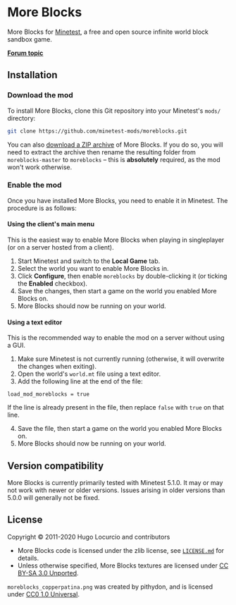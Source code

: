 # More Blocks

More Blocks for [Minetest](https://www.minetest.net/), a free and open source infinite
world block sandbox game.

[**Forum topic**](https://forum.minetest.net/viewtopic.php?f=11&t=509)

## Installation

### Download the mod

To install More Blocks, clone this Git repository into your Minetest's `mods/`
directory:

```bash
git clone https://github.com/minetest-mods/moreblocks.git
```

You can also
[download a ZIP archive](https://github.com/minetest-mods/moreblocks/archive/master.zip)
of More Blocks. If you do so, you will need to extract the archive then rename
the resulting folder from `moreblocks-master` to `moreblocks` – this is
**absolutely** required, as the mod won't work otherwise.

### Enable the mod

Once you have installed More Blocks, you need to enable it in Minetest.
The procedure is as follows:

#### Using the client's main menu

This is the easiest way to enable More Blocks when playing in singleplayer
(or on a server hosted from a client).

1. Start Minetest and switch to the **Local Game** tab.
2. Select the world you want to enable More Blocks in.
3. Click **Configure**, then enable `moreblocks` by double-clicking it
   (or ticking the **Enabled** checkbox).
4. Save the changes, then start a game on the world you enabled More Blocks on.
5. More Blocks should now be running on your world.

#### Using a text editor

This is the recommended way to enable the mod on a server without using a GUI.

1. Make sure Minetest is not currently running (otherwise, it will overwrite
   the changes when exiting).
2. Open the world's `world.mt` file using a text editor.
3. Add the following line at the end of the file:

```text
load_mod_moreblocks = true
```

If the line is already present in the file, then replace `false` with `true`
on that line.

4. Save the file, then start a game on the world you enabled More Blocks on.
5. More Blocks should now be running on your world.

## Version compatibility

More Blocks is currently primarily tested with Minetest 5.1.0.
It may or may not work with newer or older versions. Issues arising in older
versions than 5.0.0 will generally not be fixed.

## License

Copyright © 2011-2020 Hugo Locurcio and contributors

- More Blocks code is licensed under the zlib license, see
  [`LICENSE.md`](LICENSE.md) for details.
- Unless otherwise specified, More Blocks textures are licensed under
  [CC BY-SA 3.0 Unported](https://creativecommons.org/licenses/by-sa/3.0/).

`moreblocks_copperpatina.png` was created by pithydon, and is licensed under
[CC0 1.0 Universal](https://creativecommons.org/publicdomain/zero/1.0/).
